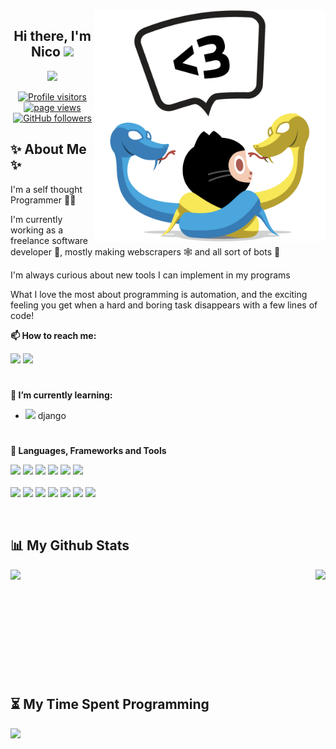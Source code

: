 <img align="right" width="370" height="370" src="./assets/pythocat.png">

<h2 align="center">
  Hi there, I'm Nico
  <img src="https://media.giphy.com/media/hvRJCLFzcasrR4ia7z/giphy.gif" width="28">
</h3>

<p align="center">
  <img src="https://readme-typing-svg.herokuapp.com?center=true&vCenter=true&lines=3%2B+years+developing+software;Self-taught+developer;I+%E2%9D%A4%EF%B8%8F+learning+new+stuff!;%E2%9A%A1+Automation+is+my+passion+%E2%9A%A1">
</p>

<!-- -->

<p align="center">
  <a href="https://github.com/Psycoguana/Psycoguana">
    <img src="https://visitor-badge.glitch.me/badge?page_id=Psycoguana.Psycoguana" alt="Profile visitors">
  </a>
  
  <a href="https://github.com/Psycoguana/Psycoguana">
    <img src="https://komarev.com/ghpvc/?username=macropower" alt="page views" />
  </a>
  
  <a href="https://github.com/Psycoguana?tab=followers">
    <img alt="GitHub followers" src="https://img.shields.io/github/followers/Psycoguana?color=green&logo=github">
  </a>
  
</p>


## ✨ About Me ✨
<p align="left">

  I'm a self thought Programmer 👨‍💻

  I'm currently working as a freelance software developer 🚀, mostly making webscrapers 🕸️ and all sort of bots 🤖

  I'm always curious about new tools I can implement in my programs

  What I love the most about programming is automation, and the exciting feeling you get when a hard and boring task disappears with a few lines of code!
<p/>



**📫 How to reach me:**

[<img src="https://img.shields.io/badge/-Email-EA4335?&style=flat&logo=mail-dot-ru&logoColor=white" />](mailto:fer.nico.sanchez@gmail.com)
[<img src="https://img.shields.io/badge/-LinkedIn-0A66C2?&style=flat&logo=linkedin&logoColor=white" />](https://www.linkedin.com/in/sanchez-nico/)

#
**🌱 I’m currently learning:**
- <img src="https://img.shields.io/badge/--092E20?style=flat&logo=django&logoColor=white"> django

#
**🔭 Languages, Frameworks and Tools**
<p align="left">
  <img src="https://img.shields.io/badge/-HTML-E34F26?style=flat&logo=HTML5&logoColor=white">
  <img src="https://img.shields.io/badge/-Python-3776AB?style=flat&logo=Python&logoColor=white">
  <img src="https://img.shields.io/badge/-Flask-black?style=flat&logo=flask&logoColor=white">
  <img src="https://img.shields.io/badge/-Kotlin-0095D5?style=flat&logo=kotlin&logoColor=white">
  <img src="https://img.shields.io/badge/-Selenium-43B02A?style=flat&logo=selenium&logoColor=white">
  <img src="https://img.shields.io/badge/-PostgreSQL-336791?style=flat&logo=postgresql&logoColor=white">
  </br>
  </br>
 <img src="https://img.shields.io/badge/-Linux-FCC624?style=flat&logo=linux&logoColor=black">
 <img src="https://img.shields.io/badge/-Git-F05032?style=flat&logo=git&logoColor=white">
 <img src="https://img.shields.io/badge/-Github-181717?style=flat&logo=github&logoColor=white">
 <img src="https://img.shields.io/badge/-Heroku-430098?style=flat&logo=heroku&logoColor=white">
 <img src="https://img.shields.io/badge/-Visual_Studio_Code-007ACC?style=flat&logo=visual-studio-code&logoColor=white"> 
 <img src="https://img.shields.io/badge/-PyCharm-green?style=flat&logo=pycharm&logoColor=black">
 <img src="https://img.shields.io/badge/-Android_Studio-3DDC84?style=flat&logo=android-studio&logoColor=white">
</p>

  &nbsp;

## 📊 My Github Stats

<p align="center">
  <img align="left" src="https://github-readme-stats.vercel.app/api?username=psycoguana&show_icons=true">
  &nbsp;
  <img align="right" src="https://github-readme-stats.vercel.app/api/top-langs/?username=psycoguana&show_icons=true&exclude_repo=Homework&layout=compact" />
  
  &nbsp;
  
  &nbsp;
  
  &nbsp;
</p>

&nbsp;

&nbsp;


## ⏳ My Time Spent Programming
  
<a href="https://wakatime.com/@Psycoguana">
  <img src="https://github-readme-stats.vercel.app/api/wakatime?username=Psycoguana&layout=compact&v=2">
</a>
  

